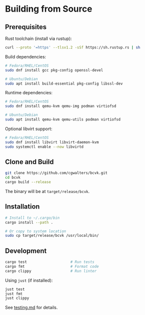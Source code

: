 # Building from Source

## Prerequisites

Rust toolchain (install via rustup):
```bash
curl --proto '=https' --tlsv1.2 -sSf https://sh.rustup.rs | sh
```

Build dependencies:
```bash
# Fedora/RHEL/CentOS
sudo dnf install gcc pkg-config openssl-devel

# Ubuntu/Debian
sudo apt install build-essential pkg-config libssl-dev
```

Runtime dependencies:
```bash
# Fedora/RHEL/CentOS
sudo dnf install qemu-kvm qemu-img podman virtiofsd

# Ubuntu/Debian
sudo apt install qemu-kvm qemu-utils podman virtiofsd
```

Optional libvirt support:
```bash
# Fedora/RHEL/CentOS
sudo dnf install libvirt libvirt-daemon-kvm
sudo systemctl enable --now libvirtd
```

## Clone and Build

```bash
git clone https://github.com/cgwalters/bcvk.git
cd bcvk
cargo build --release
```

The binary will be at `target/release/bcvk`.

## Installation

```bash
# Install to ~/.cargo/bin
cargo install --path .

# Or copy to system location
sudo cp target/release/bcvk /usr/local/bin/
```

## Development

```bash
cargo test                    # Run tests
cargo fmt                     # Format code
cargo clippy                  # Run linter
```

Using `just` (if installed):
```bash
just test
just fmt
just clippy
```

See [testing.md](./testing.md) for details.